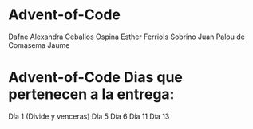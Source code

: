 # Advent-of-Code
Dafne Alexandra Ceballos Ospina 
Esther Ferriols Sobrino
Juan Palou de Comasema Jaume 


# Advent-of-Code Dias que pertenecen a la entrega:
  Día 1 (Divide y venceras)
  Día 5
  Día 6
  Día 11
  Día 13

